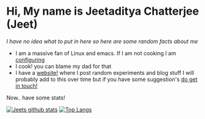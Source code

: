 # Hi, My name is Jeetaditya Chatterjee (Jeet)

_I have no idea what to put in here so here are some random facts about me_

- I am a massive fan of Linux and emacs. If I am not cooking I am
  [configuring](https://github.com/jeetelongname/dotfiles)
- I cook! you can blame my dad for that
- I have a [website!](https://jeetelongname.github.io) where I post random experiments and blog stuff I will probably add to this over time but if you have some suggestion's [do get in touch!](mailto:jeetelongname@gmail.com)

Now.. have some stats!

[![Jeets github stats](https://github-readme-stats.vercel.app/api?username=jeetelongname&show_icons=true&hide_border=true&theme=default)](https://github.com/anuraghazra/github-readme-stats)
[![Top Langs](https://github-readme-stats.vercel.app/api/top-langs/?username=jeetelongname&layout=compact&hide_border=true&theme=default)](https://www.youtube.com/watch?v=l_xDjgTDmiY)
